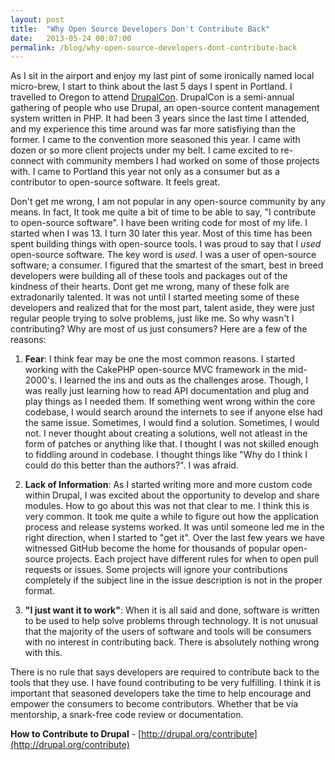 ```yaml
---
layout: post
title:  "Why Open Source Developers Don't Contribute Back"
date:   2013-05-24 00:07:00
permalink: /blog/why-open-source-developers-dont-contribute-back
---
```


As I sit in the airport and enjoy my last pint of some ironically named local micro-brew, I start to think about the last 5 days I spent in Portland.  I travelled to Oregon to attend [DrupalCon](http://portland2013.drupal.org).  DrupalCon is a semi-annual gathering of people who use Drupal, an open-source content management system written in PHP. It had been 3 years since the last time I attended, and my experience this time around was far more satisfiying than the former.  I came to the convention more seasoned this year.  I came with dozen or so more client projects under my belt.  I came excited to re-connect with community members I had worked on some of those projects with.  I came to Portland this year not only as a consumer but as a contributor to open-source software.  It feels great.

Don't get me wrong, I am not popular in any open-source community by any means.  In fact, It took me quite a bit of time to be able to say, "I contribute to open-source software".  I have been writing code for most of my life.  I started when I was 13.  I turn 30 later this year.  Most of this time has been spent building things with open-source tools.  I was proud to say that I *used* open-source software.  The key word is *used*.  I was a user of open-source software; a consumer.  I figured that the smartest of the smart, best in breed developers were building all of these tools and packages out of the kindness of their hearts.  Dont get me wrong, many of these folk are extradonarily talented.  It was not until I started meeting some of these developers and realized that for the most part, talent aside, they were just regular people trying to solve problems, just like me.  So why wasn't I contributing?  Why are most of us just consumers?  Here are a few of the reasons:

1. **Fear**: I think fear may be one the most common reasons.  I started working with the CakePHP open-source MVC framework in the mid-2000's.  I learned the ins and outs as the challenges arose.  Though, I was really just learning how to read API documentation and plug and play things as I needed them.  If something went wrong within the core codebase, I would search around the internets to see if anyone else had the same issue.  Sometimes, I would find a solution.  Sometimes, I would not.  I never thought about creating a solutions, well not atleast in the form of patches or anything like that.  I thought I was not skilled enough to fiddling around in codebase.  I thought things like "Why do I think I could do this better than the authors?".  I was afraid.

2. **Lack of Information**: As I started writing more and more custom code within Drupal, I was excited about the opportunity to develop and share modules.  How to go about this was not that clear to me.  I think this is very common.  It took me quite a while to figure out how the application process and release systems worked.  It was until someone led me in the right direction, when I started to "get it".  Over the last few years we have witnessed GitHub become the home for thousands of popular open-source projects.  Each project have different rules for when to open pull requests or issues.  Some projects will ignore your contributions completely if the subject line in the issue description is not in the proper format.

3. **"I just want it to work"**: When it is all said and done, software is written to be used to help solve problems through technology.  It is not unusual that the majority of the users of software and tools will be consumers with no interest in contributing back.  There is absolutely nothing wrong with this.

There is no rule that says developers are required to contribute back to the tools that they use.  I have found contributing to be very fulfilling. I think it is important that seasoned developers take the time to help encourage and empower the consumers to become contributors.  Whether that be via mentorship, a snark-free code review or documentation.

**How to Contribute to Drupal** - [http://drupal.org/contribute](http://drupal.org/contribute)
